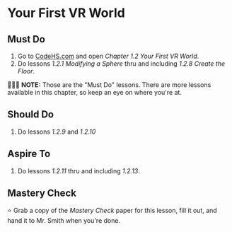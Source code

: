 # Your First VR World

## Must Do

1. Go to [CodeHS.com](https://www.codehs.com) and open _Chapter 1.2 Your First VR World_.
2. Do lessons _1.2.1 Modifying a Sphere_ thru and including _1.2.8 Create the Floor_.

🍎🍎🍎 __NOTE:__ Those are the "Must Do" lessons. There are more lessons available in this chapter, so keep an eye on where you're at.

## Should Do

1. Do lessons _1.2.9_ and _1.2.10_

## Aspire To

1. Do lessons _1.2.11_ thru and including _1.2.13_.

## Mastery Check
⭐ Grab a copy of the _Mastery Check_ paper for this lesson, fill it out, and hand it to Mr. Smith when you're done.
